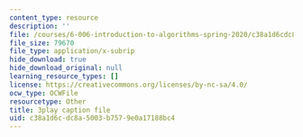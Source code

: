 ```yaml
---
content_type: resource
description: ''
file: /courses/6-006-introduction-to-algorithms-spring-2020/c38a1d6cdc8a5003b7579e0a17188bc4_r4-cftqTcdI.vtt
file_size: 79670
file_type: application/x-subrip
hide_download: true
hide_download_original: null
learning_resource_types: []
license: https://creativecommons.org/licenses/by-nc-sa/4.0/
ocw_type: OCWFile
resourcetype: Other
title: 3play caption file
uid: c38a1d6c-dc8a-5003-b757-9e0a17188bc4
---
```

